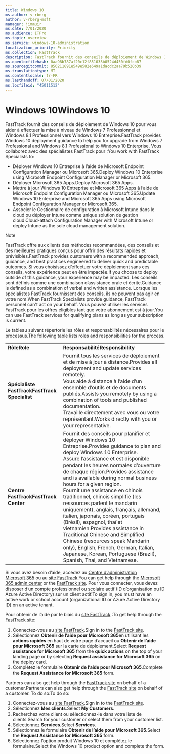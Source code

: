 ```yaml
---
title: Windows 10
ms.author: v-rberg
author: v-rberg-msft
manager: jimmuir
ms.date: 7/01/2020
ms.audience: ITPro
ms.topic: overview
ms.service: windows-10-administration
localization_priority: Priority
ms.collection: FastTrack
description: FastTrack fournit des conseils de déploiement de Windows 10 pour vous aider à effectuer la mise à niveau de Windows 7 Professionnel et Windows 8.1 Professionnel vers Windows 10 Entreprise.
ms.openlocfilehash: 0aa98b787af20c12f851033b0524d450fd0fcb87
ms.sourcegitcommit: 850211891e549e582e649a1dacdc2aa79b520b39
ms.translationtype: MT
ms.contentlocale: fr-FR
ms.lasthandoff: 07/01/2020
ms.locfileid: "45011512"
---
```

# <a name="windows-10"></a><span data-ttu-id="4bf5d-103">Windows 10</span><span class="sxs-lookup"><span data-stu-id="4bf5d-103">Windows 10</span></span>

<span data-ttu-id="4bf5d-104">FastTrack fournit des conseils de déploiement de Windows 10 pour vous aider à effectuer la mise à niveau de Windows 7 Professionnel et Windows 8.1 Professionnel vers Windows 10 Entreprise.</span><span class="sxs-lookup"><span data-stu-id="4bf5d-104">FastTrack provides Windows 10 deployment guidance to help you for upgrade from Windows 7 Professional and Windows 8.1 Professional to Windows 10 Enterprise.</span></span> <span data-ttu-id="4bf5d-105">Vous collaborez avec des spécialistes FastTrack pour :</span><span class="sxs-lookup"><span data-stu-id="4bf5d-105">You work with FastTrack Specialists to:</span></span>

- <span data-ttu-id="4bf5d-106">Déployer Windows 10 Entreprise à l’aide de Microsoft Endpoint Configuration Manager ou Microsoft 365.</span><span class="sxs-lookup"><span data-stu-id="4bf5d-106">Deploy Windows 10 Enterprise using Microsoft Endpoint Configuration Manager or Microsoft 365.</span></span>
- <span data-ttu-id="4bf5d-107">Déployer Microsoft 365 Apps.</span><span class="sxs-lookup"><span data-stu-id="4bf5d-107">Deploy Microsoft 365 Apps.</span></span> 
- <span data-ttu-id="4bf5d-108">Mettre à jour Windows 10 Entreprise et Microsoft 365 Apps à l’aide de Microsoft Endpoint Configuration Manager ou Microsoft 365.</span><span class="sxs-lookup"><span data-stu-id="4bf5d-108">Update Windows 10 Enterprise and Microsoft 365 Apps using Microsoft Endpoint Configuration Manager or Microsoft 365.</span></span>
- <span data-ttu-id="4bf5d-109">Associer le Gestionnaire de configuration à Microsoft Intune dans le cloud ou déployer Intune comme unique solution de gestion cloud.</span><span class="sxs-lookup"><span data-stu-id="4bf5d-109">Cloud-attach Configuration Manager with Microsoft Intune or deploy Intune as the sole cloud management solution.</span></span>
  
> [!NOTE]
> <span data-ttu-id="4bf5d-110">FastTrack offre aux clients des méthodes recommandées, des conseils et des meilleures pratiques conçus pour offrir des résultats rapides et prévisibles.</span><span class="sxs-lookup"><span data-stu-id="4bf5d-110">FastTrack provides customers with a recommended approach, guidance, and best practices engineered to deliver quick and predictable outcomes.</span></span> <span data-ttu-id="4bf5d-111">Si vous choisissez d’effectuer votre déploiement sans ces conseils, votre expérience peut en être impactée.</span><span class="sxs-lookup"><span data-stu-id="4bf5d-111">If you choose to deploy outside of this guidance, your experience may be impacted.</span></span> <span data-ttu-id="4bf5d-112">Les conseils sont définis comme une combinaison d’assistance orale et écrite.</span><span class="sxs-lookup"><span data-stu-id="4bf5d-112">Guidance is defined as a combination of verbal and written assistance.</span></span> <span data-ttu-id="4bf5d-113">Lorsque les spécialistes FastTrack fournissent des conseils, ils ne peuvent pas agir en votre nom.</span><span class="sxs-lookup"><span data-stu-id="4bf5d-113">When FastTrack Specialists provide guidance, FastTrack personnel can't act on your behalf.</span></span> <span data-ttu-id="4bf5d-114">Vous pouvez utiliser les services FastTrack pour les offres éligibles tant que votre abonnement est à jour.</span><span class="sxs-lookup"><span data-stu-id="4bf5d-114">You can use FastTrack services for qualifying plans as long as your subscription is current.</span></span>  
    
<span data-ttu-id="4bf5d-115">Le tableau suivant répertorie les rôles et responsabilités nécessaires pour le processus.</span><span class="sxs-lookup"><span data-stu-id="4bf5d-115">The following table lists roles and responsibilities for the process.</span></span>

|||
|:-----|:-----|
|<span data-ttu-id="4bf5d-116">**Rôle**</span><span class="sxs-lookup"><span data-stu-id="4bf5d-116">**Role**</span></span> <br/> |<span data-ttu-id="4bf5d-117">**Responsabilité**</span><span class="sxs-lookup"><span data-stu-id="4bf5d-117">**Responsibility**</span></span> <br/> |
|<span data-ttu-id="4bf5d-118">**Spécialiste FastTrack**</span><span class="sxs-lookup"><span data-stu-id="4bf5d-118">**FastTrack Specialist**</span></span> <br/> |<span data-ttu-id="4bf5d-119">Fournit tous les services de déploiement et de mise à jour à distance.</span><span class="sxs-lookup"><span data-stu-id="4bf5d-119">Provides all deployment and update services remotely.</span></span>  <br/> <span data-ttu-id="4bf5d-120">Vous aide à distance à l’aide d’un ensemble d’outils et de documents publiés.</span><span class="sxs-lookup"><span data-stu-id="4bf5d-120">Assists you remotely by using a combination of tools and published documentation.</span></span> <br/> <span data-ttu-id="4bf5d-121">Travaille directement avec vous ou votre représentant.</span><span class="sxs-lookup"><span data-stu-id="4bf5d-121">Works directly with you or your representative.</span></span>|
|<span data-ttu-id="4bf5d-122">**Centre FastTrack**</span><span class="sxs-lookup"><span data-stu-id="4bf5d-122">**FastTrack Center**</span></span>  <br/> |<span data-ttu-id="4bf5d-123">Fournit des conseils pour planifier et déployer Windows 10 Entreprise.</span><span class="sxs-lookup"><span data-stu-id="4bf5d-123">Provides guidance to plan and deploy Windows 10 Enterprise.</span></span>   <br/> <span data-ttu-id="4bf5d-124">Assure l’assistance et est disponible pendant les heures normales d’ouverture de chaque région.</span><span class="sxs-lookup"><span data-stu-id="4bf5d-124">Provides assistance and is available during normal business hours for a given region.</span></span> <br/> <span data-ttu-id="4bf5d-125">Fournit une assistance en chinois traditionnel, chinois simplifié (les ressources parlent le mandarin uniquement), anglais, français, allemand, italien, japonais, coréen, portugais (Brésil), espagnol, thaï et vietnamien.</span><span class="sxs-lookup"><span data-stu-id="4bf5d-125">Provides assistance in Traditional Chinese and Simplified Chinese (resources speak Mandarin only), English, French, German, Italian, Japanese, Korean, Portuguese (Brazil), Spanish, Thai, and Vietnamese.</span></span>|
 
<span data-ttu-id="4bf5d-126">Si vous avez besoin d’aide, accédez au [Centre d’administration Microsoft 365](https://go.microsoft.com/fwlink/?linkid=2032704) ou au [site FastTrack](https://go.microsoft.com/fwlink/?linkid=780698).</span><span class="sxs-lookup"><span data-stu-id="4bf5d-126">You can get help through the [Microsoft 365 admin center](https://go.microsoft.com/fwlink/?linkid=2032704) or the [FastTrack site](https://go.microsoft.com/fwlink/?linkid=780698).</span></span> <span data-ttu-id="4bf5d-127">Pour vous connecter, vous devez disposer d’un compte professionnel ou scolaire actif (ID d’organisation ou ID Azure Active Directory) sur un client actif.</span><span class="sxs-lookup"><span data-stu-id="4bf5d-127">To sign in, you must have an active work or school account (organizational ID or Azure Active Directory ID) on an active tenant.</span></span> 

<span data-ttu-id="4bf5d-128">Pour obtenir de l’aide par le biais du [site FastTrack](https://go.microsoft.com/fwlink/?linkid=780698) :</span><span class="sxs-lookup"><span data-stu-id="4bf5d-128">To get help through the [FastTrack site](https://go.microsoft.com/fwlink/?linkid=780698):</span></span> 
1.    <span data-ttu-id="4bf5d-129">Connectez-vous au [site FastTrack](https://go.microsoft.com/fwlink/?linkid=780698).</span><span class="sxs-lookup"><span data-stu-id="4bf5d-129">Sign in to the [FastTrack site](https://go.microsoft.com/fwlink/?linkid=780698).</span></span> 
2.    <span data-ttu-id="4bf5d-130">Sélectionnez **Obtenir de l’aide pour Microsoft 365**en utilisant les **actions rapides** en haut de votre page d’accueil ou **Obtenir de l’aide pour Microsoft 365** sur la carte de déploiement.</span><span class="sxs-lookup"><span data-stu-id="4bf5d-130">Select **Request assistance for Microsoft 365** from the **quick actions** on the top of your landing page or by selecting **Request assistance for Microsoft 365** on the deploy card.</span></span>
3.    <span data-ttu-id="4bf5d-131">Complétez le formulaire **Obtenir de l’aide pour Microsoft 365**.</span><span class="sxs-lookup"><span data-stu-id="4bf5d-131">Complete the **Request Assistance for Microsoft 365** form.</span></span>
  
<span data-ttu-id="4bf5d-132">Partners can also get help through the [FastTrack site](https://go.microsoft.com/fwlink/?linkid=780698) on behalf of a customer.</span><span class="sxs-lookup"><span data-stu-id="4bf5d-132">Partners can also get help through the [FastTrack site](https://go.microsoft.com/fwlink/?linkid=780698) on behalf of a customer.</span></span> <span data-ttu-id="4bf5d-133">To do so:</span><span class="sxs-lookup"><span data-stu-id="4bf5d-133">To do so:</span></span>
1.    <span data-ttu-id="4bf5d-134">Connectez-vous au [site FastTrack](https://go.microsoft.com/fwlink/?linkid=780698).</span><span class="sxs-lookup"><span data-stu-id="4bf5d-134">Sign in to the [FastTrack site](https://go.microsoft.com/fwlink/?linkid=780698).</span></span> 
2.    <span data-ttu-id="4bf5d-135">Sélectionnez **Mes clients**.</span><span class="sxs-lookup"><span data-stu-id="4bf5d-135">Select **My Customers**.</span></span>
3.    <span data-ttu-id="4bf5d-136">Recherchez votre client ou sélectionnez-le dans votre liste de clients.</span><span class="sxs-lookup"><span data-stu-id="4bf5d-136">Search for your customer or select them from your customer list.</span></span>
4.    <span data-ttu-id="4bf5d-137">Sélectionnez **Services**.</span><span class="sxs-lookup"><span data-stu-id="4bf5d-137">Select **Services**.</span></span>
5.    <span data-ttu-id="4bf5d-138">Sélectionnez le formulaire **Obtenir de l’aide pour Microsoft 365**.</span><span class="sxs-lookup"><span data-stu-id="4bf5d-138">Select the **Request Assistance for Microsoft 365** form.</span></span>
6.    <span data-ttu-id="4bf5d-139">Sélectionnez l’option produit Windows 10 et complétez le formulaire.</span><span class="sxs-lookup"><span data-stu-id="4bf5d-139">Select the Windows 10 product option and complete the form.</span></span>
 
